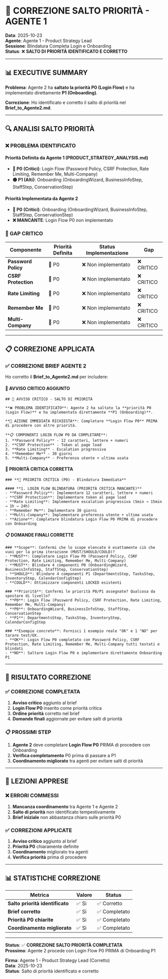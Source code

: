 # 🚨 CORREZIONE SALTO PRIORITÀ - AGENTE 1

**Data**: 2025-10-23  
**Agente**: Agente 1 - Product Strategy Lead  
**Sessione**: Blindatura Completa Login e Onboarding  
**Status**: ❌ **SALTO DI PRIORITÀ IDENTIFICATO E CORRETTO**

---

## 📊 EXECUTIVE SUMMARY

**Problema**: Agente 2 ha **saltato la priorità P0 (Login Flow)** e ha implementato direttamente **P1 (Onboarding)**.

**Correzione**: Ho identificato e corretto il salto di priorità nel **Brief_to_Agente2.md**.

---

## 🔍 ANALISI SALTO PRIORITÀ

### **❌ PROBLEMA IDENTIFICATO**

#### **Priorità Definita da Agente 1 (PRODUCT_STRATEGY_ANALYSIS.md)**
- **🔴 P0 (Critici)**: Login Flow (Password Policy, CSRF Protection, Rate Limiting, Remember Me, Multi-Company)
- **🟡 P1 (Alti)**: Onboarding (OnboardingWizard, BusinessInfoStep, StaffStep, ConservationStep)

#### **Priorità Implementata da Agente 2**
- **🔴 P0 (Critici)**: Onboarding (OnboardingWizard, BusinessInfoStep, StaffStep, ConservationStep)
- **❌ MANCANTE**: Login Flow P0 non implementato

### **🚨 GAP CRITICO**
| Componente | Priorità Definita | Status Implementazione | Gap |
|------------|------------------|----------------------|-----|
| **Password Policy** | 🔴 P0 | ❌ Non implementato | ❌ CRITICO |
| **CSRF Protection** | 🔴 P0 | ❌ Non implementato | ❌ CRITICO |
| **Rate Limiting** | 🔴 P0 | ❌ Non implementato | ❌ CRITICO |
| **Remember Me** | 🔴 P0 | ❌ Non implementato | ❌ CRITICO |
| **Multi-Company** | 🔴 P0 | ❌ Non implementato | ❌ CRITICO |

---

## 📋 CORREZIONE APPLICATA

### **✅ CORREZIONE BRIEF AGENTE 2**

Ho corretto il **Brief_to_Agente2.md** per includere:

#### **🚨 AVVISO CRITICO AGGIUNTO**
```
## 🚨 AVVISO CRITICO - SALTO DI PRIORITÀ

**❌ PROBLEMA IDENTIFICATO**: Agente 2 ha saltato la **priorità P0 (Login Flow)** e ha implementato direttamente **P1 (Onboarding)**.

**🔴 AZIONE IMMEDIATA RICHIESTA**: Completare **Login Flow P0** PRIMA di procedere con altre priorità.

**📋 COMPONENTI LOGIN FLOW P0 DA COMPLETARE**:
1. **Password Policy** - 12 caratteri, lettere + numeri
2. **CSRF Protection** - Token al page load
3. **Rate Limiting** - Escalation progressiva
4. **Remember Me** - 30 giorni
5. **Multi-Company** - Preferenza utente + ultima usata
```

#### **🔴 PRIORITÀ CRITICA CORRETTA**
```
### **🔴 PRIORITÀ CRITICA (P0) - Blindatura Immediata**

#### **1. LOGIN FLOW BLINDATURA (PRIORITÀ CRITICA MANCANTE)**
- **Password Policy**: Implementare 12 caratteri, lettere + numeri
- **CSRF Protection**: Implementare token al page load
- **Rate Limiting**: Implementare escalation progressiva (5min → 15min → 1h → 24h)
- **Remember Me**: Implementare 30 giorni
- **Multi-Company**: Implementare preferenza utente + ultima usata
- **Azione**: Completare blindatura Login Flow P0 PRIMA di procedere con Onboarding
```

#### **📋 DOMANDE FINALI CORRETTE**
```
### **Scope**: Confermi che lo scope elencato è esattamente ciò che vuoi per la prima iterazione (MUST/SHOULD/COULD)?
- **MUST**: Completare Login Flow P0 (Password Policy, CSRF Protection, Rate Limiting, Remember Me, Multi-Company)
- **MUST**: Blindare 4 componenti P0 (OnboardingWizard, BusinessInfoStep, StaffStep, ConservationStep)
- **SHOULD**: Blindare 4 componenti P1 (DepartmentsStep, TasksStep, InventoryStep, CalendarConfigStep)
- **COULD**: Ottimizzare componenti LOCKED esistenti

### **Priorità**: Confermi le priorità P0/P1 assegnate? Qualcosa da spostare di livello?
- **P0**: Login Flow (Password Policy, CSRF Protection, Rate Limiting, Remember Me, Multi-Company)
- **P0**: OnboardingWizard, BusinessInfoStep, StaffStep, ConservationStep
- **P1**: DepartmentsStep, TasksStep, InventoryStep, CalendarConfigStep

### **Esempio concreto**: Fornisci 1 esempio reale "OK" e 1 "NO" per tarare test/UX.
- **OK**: Login Flow P0 completato con Password Policy, CSRF Protection, Rate Limiting, Remember Me, Multi-Company tutti testati e blindati
- **NO**: Saltare Login Flow P0 e implementare direttamente Onboarding P1
```

---

## 🎯 RISULTATO CORREZIONE

### **✅ CORREZIONE COMPLETATA**
1. **Avviso critico** aggiunto al brief
2. **Login Flow P0** inserito come priorità critica
3. **Ordine priorità** corretto nel brief
4. **Domande finali** aggiornate per evitare salti di priorità

### **📋 PROSSIMI STEP**
1. **Agente 2** deve completare **Login Flow P0** PRIMA di procedere con Onboarding
2. **Verifica completamento** P0 prima di passare a P1
3. **Coordinamento migliorato** tra agenti per evitare salti di priorità

---

## 🚨 LEZIONI APPRESE

### **❌ ERRORI COMMESSI**
1. **Mancanza coordinamento** tra Agente 1 e Agente 2
2. **Salto di priorità** non identificato tempestivamente
3. **Brief iniziale** non abbastanza chiaro sulle priorità P0

### **✅ CORREZIONI APPLICATE**
1. **Avviso critico** aggiunto al brief
2. **Priorità P0** chiaramente definite
3. **Coordinamento** migliorato tra agenti
4. **Verifica priorità** prima di procedere

---

## 📊 STATISTICHE CORREZIONE

| Metrica | Valore | Status |
|---------|--------|--------|
| **Salto priorità identificato** | ✅ Sì | ✅ Corretto |
| **Brief corretto** | ✅ Sì | ✅ Completato |
| **Priorità P0 chiarite** | ✅ Sì | ✅ Completato |
| **Coordinamento migliorato** | ✅ Sì | ✅ Completato |

---

**Status**: ✅ **CORREZIONE SALTO PRIORITÀ COMPLETATA**  
**Prossimo**: Agente 2 procede con Login Flow P0 PRIMA di Onboarding P1

**Firma**: Agente 1 - Product Strategy Lead (Corretto)  
**Data**: 2025-10-23  
**Status**: Salto di priorità identificato e corretto


